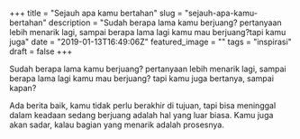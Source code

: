 +++
title = "Sejauh apa kamu bertahan"
slug = "sejauh-apa-kamu-bertahan"
description = "Sudah berapa lama kamu berjuang? pertanyaan lebih menarik lagi, sampai berapa lama lagi kamu mau berjuang?tapi kamu juga"
date = "2019-01-13T16:49:06Z"
featured_image = ""
tags = "inspirasi"
draft = false
+++ 
 
Sudah berapa lama kamu berjuang? 
pertanyaan lebih menarik lagi, sampai berapa lama lagi kamu mau berjuang?
tapi kamu juga bertanya, sampai kapan?

Ada berita baik, kamu tidak perlu berakhir di tujuan, tapi bisa meninggal dalam keadaan sedang berjuang adalah hal yang luar biasa. Kamu juga akan sadar, kalau bagian yang menarik adalah prosesnya.